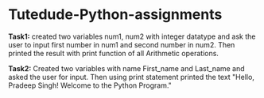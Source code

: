 # Tutedude-Python-assignments
**Task1:** created two variables num1, num2 with integer datatype and ask the user to input first number in num1 and second number in num2. Then printed the result with print function of all Arithmetic operations.

**Task2:** Created two variables with name First_name and Last_name and asked the user for input. Then using print statement printed the text "Hello, Pradeep Singh! Welcome to the Python Program."
